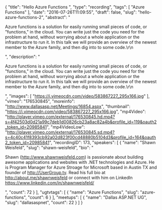 {
  "title": "Hello Azure Functions ",
  "type": "recording",
  "tags": [
    "Azure Functions"
  ],
  "date": "2016-07-26T11:09:55",
  "draft": false,
  "slug": "hello-azure-functions-2",
  "abstract": "<p>Azure functions is a solution for easily running small pieces of code, or \"functions,\" in the cloud. You can write just the code you need for the problem at hand, without worrying about a whole application or the infrastructure to run it. In this talk we will provide an overview of the newest member to the Azure family, and then dig into to some code.\r\n</p>",
  "description": "<p>Azure functions is a solution for easily running small pieces of code, or \"functions,\" in the cloud. You can write just the code you need for the problem at hand, without worrying about a whole application or the infrastructure to run it. In this talk we will provide an overview of the newest member to the Azure family, and then dig into to some code.\r\n</p>",
  "images": [
    "https://i.vimeocdn.com/video/583867227_295x166.jpg"
  ],
  "vimeo": "176530845",
  "moreinfo": "http://www.dallasasp.net/Meetings/16854.aspx",
  "thumbnail": "https://i.vimeocdn.com/video/583867227_295x166.jpg",
  "mp4Video": "http://player.vimeo.com/external/176530845.hd.mp4?s=4f42503d0d21a99c7deb1d00826cb23a8ac82a4b&profile_id=119&oauth2_token_id=20985841",
  "mp4VideoLow": "http://player.vimeo.com/external/176530845.sd.mp4?s=4c40c41f8393cb92a02d823f00cd48880b5104d3&profile_id=164&oauth2_token_id=20985841",
  "recordingID": 173,
  "speakers": [
    {
      "name": "Shawn Weisfeld",
      "slug": "shawn-weisfeld",
      "bio": "<p>Shawn (http://www.shawnweisfeld.com) is passionate about building awesome applications and websites with .NET technologies and Azure. He is Program Manager for Azure Stroage for Microsoft based in Austin TX and founder of http://UserGroup.tv. Read his full bio at http://about.me/shawnweisfeld or connect with him on LinkedIn https://www.linkedin.com/in/shawnweisfeld/</p>",
      "count": 72
    }
  ],
  "ugtvtags": [
    {
      "name": "Azure Functions",
      "slug": "azure-functions",
      "count": 6
    }
  ],
  "meetups": [
    {
      "name": "Dallas ASP.NET UG",
      "slug": "dallasaspnet",
      "count": 22
    }
  ]
}